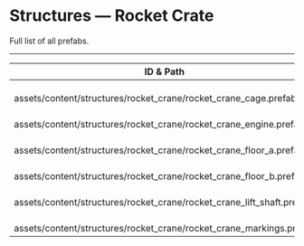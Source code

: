 # Structures — Rocket Crate
Full list of all <Badge type="warning" text="6"/> prefabs.

---
| ID & Path |
| --- |
| <a href="#4021297091"><Badge id="4021297091" type="tip" text="#"/></a> <Badge type="tip" text="4021297091"/> <br> assets/content/structures/rocket_crane/rocket_crane_cage.prefab |
| <a href="#681095587"><Badge id="681095587" type="tip" text="#"/></a> <Badge type="tip" text="681095587"/> <br> assets/content/structures/rocket_crane/rocket_crane_engine.prefab |
| <a href="#3236284425"><Badge id="3236284425" type="tip" text="#"/></a> <Badge type="tip" text="3236284425"/> <br> assets/content/structures/rocket_crane/rocket_crane_floor_a.prefab |
| <a href="#3408937097"><Badge id="3408937097" type="tip" text="#"/></a> <Badge type="tip" text="3408937097"/> <br> assets/content/structures/rocket_crane/rocket_crane_floor_b.prefab |
| <a href="#3402570307"><Badge id="3402570307" type="tip" text="#"/></a> <Badge type="tip" text="3402570307"/> <br> assets/content/structures/rocket_crane/rocket_crane_lift_shaft.prefab |
| <a href="#744995244"><Badge id="744995244" type="tip" text="#"/></a> <Badge type="tip" text="744995244"/> <br> assets/content/structures/rocket_crane/rocket_crane_markings.prefab |
